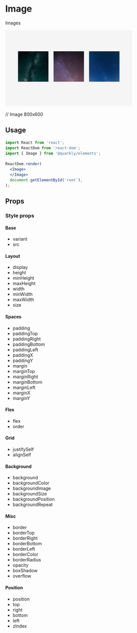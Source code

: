# Image

Images

<img alt="image" src="src/image.png" width="400px">

// Image 800x600

## Usage

```jsx
import React from 'react';
import ReactDom from 'react-dom';
import { Image } from '@quarkly/elements';

ReactDom.render(
  <Image>
  </Image>
  document.getElementById('root'),
);
```

## Props

### Style props

#### Base

- variant
- src

#### Layout

- display
- height
- minHeight
- maxHeight
- width
- minWidth
- maxWidth
- size

#### Spaces

- padding
- paddingTop
- paddingRight
- paddingBottom
- paddingLeft
- paddingX
- paddingY
- margin
- marginTop
- marginRight
- marginBottom
- marginLeft
- marginX
- marginY

#### Flex

- flex
- order

#### Grid

- justifySelf
- alignSelf

#### Background

- background
- backgroundColor
- backgroundImage
- backgroundSize
- backgroundPosition
- backgroundRepeat

#### Misc

- border
- borderTop
- borderRight
- borderBottom
- borderLeft
- borderColor
- borderRadius
- opacity
- boxShadow
- overflow

#### Position

- position
- top
- right
- bottom
- left
- zIndex

